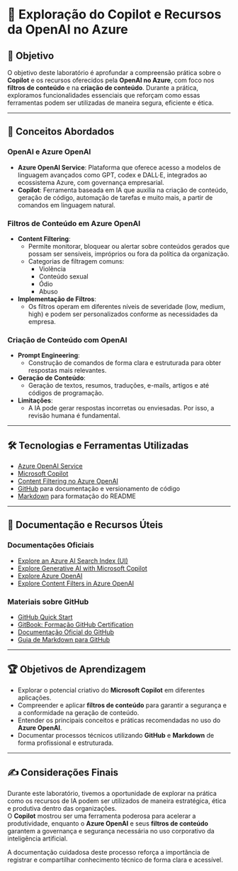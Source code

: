 # 🚀 Exploração do Copilot e Recursos da OpenAI no Azure

## 🎯 Objetivo

O objetivo deste laboratório é aprofundar a compreensão prática sobre o **Copilot** e os recursos oferecidos pela **OpenAI no Azure**, com foco nos **filtros de conteúdo** e na **criação de conteúdo**. Durante a prática, exploramos funcionalidades essenciais que reforçam como essas ferramentas podem ser utilizadas de maneira segura, eficiente e ética.

---

## 🧠 Conceitos Abordados

### OpenAI e Azure OpenAI

- **Azure OpenAI Service**: Plataforma que oferece acesso a modelos de linguagem avançados como GPT, codex e DALL·E, integrados ao ecossistema Azure, com governança empresarial.
- **Copilot**: Ferramenta baseada em IA que auxilia na criação de conteúdo, geração de código, automação de tarefas e muito mais, a partir de comandos em linguagem natural.

### Filtros de Conteúdo em Azure OpenAI

- **Content Filtering**:
  - Permite monitorar, bloquear ou alertar sobre conteúdos gerados que possam ser sensíveis, impróprios ou fora da política da organização.
  - Categorias de filtragem comuns:
    - Violência
    - Conteúdo sexual
    - Ódio
    - Abuso
- **Implementação de Filtros**:
  - Os filtros operam em diferentes níveis de severidade (low, medium, high) e podem ser personalizados conforme as necessidades da empresa.

### Criação de Conteúdo com OpenAI

- **Prompt Engineering**:
  - Construção de comandos de forma clara e estruturada para obter respostas mais relevantes.
- **Geração de Conteúdo**:
  - Geração de textos, resumos, traduções, e-mails, artigos e até códigos de programação.
- **Limitações**:
  - A IA pode gerar respostas incorretas ou enviesadas. Por isso, a revisão humana é fundamental.

---

## 🛠️ Tecnologias e Ferramentas Utilizadas

- [Azure OpenAI Service](https://learn.microsoft.com/en-us/azure/ai-services/openai/overview)
- [Microsoft Copilot](https://learn.microsoft.com/en-us/training/modules/explore-generative-ai-microsoft-copilot/)
- [Content Filtering no Azure OpenAI](https://learn.microsoft.com/en-us/training/modules/explore-content-filters-azure-openai/)
- [GitHub](https://github.com/) para documentação e versionamento de código
- [Markdown](https://docs.github.com/en/get-started/writing-on-github) para formatação do README

---

## 🔎 Documentação e Recursos Úteis

### Documentações Oficiais

- [Explore an Azure AI Search Index (UI)](https://learn.microsoft.com/en-us/training/modules/explore-azure-ai-search/)
- [Explore Generative AI with Microsoft Copilot](https://learn.microsoft.com/en-us/training/modules/explore-generative-ai-microsoft-copilot/)
- [Explore Azure OpenAI](https://learn.microsoft.com/en-us/training/modules/explore-azure-openai/)
- [Explore Content Filters in Azure OpenAI](https://learn.microsoft.com/en-us/training/modules/explore-content-filters-azure-openai/)

### Materiais sobre GitHub

- [GitHub Quick Start](https://github.com/)
- [GitBook: Formação GitHub Certification](https://app.gitbook.com/)
- [Documentação Oficial do GitHub](https://docs.github.com/)
- [Guia de Markdown para GitHub](https://docs.github.com/en/get-started/writing-on-github/working-with-advanced-formatting/creating-and-highlighting-code-blocks)

---

## 🏆 Objetivos de Aprendizagem

- Explorar o potencial criativo do **Microsoft Copilot** em diferentes aplicações.
- Compreender e aplicar **filtros de conteúdo** para garantir a segurança e a conformidade na geração de conteúdo.
- Entender os principais conceitos e práticas recomendadas no uso do **Azure OpenAI**.
- Documentar processos técnicos utilizando **GitHub** e **Markdown** de forma profissional e estruturada.

---

## ✍️ Considerações Finais

Durante este laboratório, tivemos a oportunidade de explorar na prática como os recursos de IA podem ser utilizados de maneira estratégica, ética e produtiva dentro das organizações.  
O **Copilot** mostrou ser uma ferramenta poderosa para acelerar a produtividade, enquanto o **Azure OpenAI** e seus **filtros de conteúdo** garantem a governança e segurança necessária no uso corporativo da inteligência artificial.

A documentação cuidadosa deste processo reforça a importância de registrar e compartilhar conhecimento técnico de forma clara e acessível.

